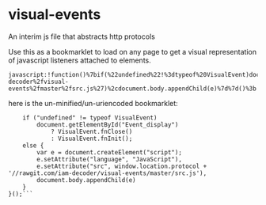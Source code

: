 # visual-events
An interim js file that abstracts http protocols

Use this as a bookmarklet to load on any page to get a visual representation of javascript listeners attached to elements.

```
javascript:!function()%7bif(%22undefined%22!%3dtypeof%20VisualEvent)document.getElementById(%22Event_display%22)%3fVisualEvent.fnClose()%3aVisualEvent.fnInit()%3belse%7bvar%20e%3ddocument.createElement(%22script%22)%3be.setAttribute(%22language%22%2c%22JavaScript%22)%2ce.setAttribute(%22src%22%2cwindow.location.protocol%2b%27%2f%2frawgit.com%2fiam-decoder%2fvisual-events%2fmaster%2fsrc.js%27)%2cdocument.body.appendChild(e)%7d%7d()%3b
```


here is the un-minified/un-uriencoded bookmarklet:

```javascript: ! function() {
    if ("undefined" != typeof VisualEvent)
        document.getElementById("Event_display")
            ? VisualEvent.fnClose()
            : VisualEvent.fnInit();
    else {
        var e = document.createElement("script");
        e.setAttribute("language", "JavaScript"),
        e.setAttribute("src", window.location.protocol + '//rawgit.com/iam-decoder/visual-events/master/src.js'),
        document.body.appendChild(e)
    }
}();```
